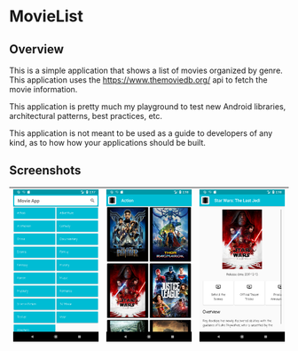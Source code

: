 # MovieList

## Overview

This is a simple application that shows a list of movies organized by
genre. This application uses the https://www.themoviedb.org/ api to
fetch the movie information.

This application is pretty much my playground to test new Android
libraries, architectural patterns, best practices, etc.

This application is not meant to be used as a guide to developers of
any kind, as to how how your applications should be built.

## Screenshots
| ![](screenshots/home_screen.png) | ![](screenshots/action_genre.png) | ![](screenshots/movie_sample.png)
|:---|:---|:---|